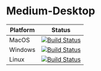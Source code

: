 # Medium-Desktop

| Platform | Status |
| -------- | ------ |
| MacOS    | [![Build Status](https://dev.azure.com/dimanikishin84/Medium-Desktop/_apis/build/status/mac-pipeline)](https://dev.azure.com/dimanikishin84/Medium-Desktop/_build/latest?definitionId=3) |
| Windows  | [![Build Status](https://dev.azure.com/dimanikishin84/Medium-Desktop/_apis/build/status/linux-pipeline)](https://dev.azure.com/dimanikishin84/Medium-Desktop/_build/latest?definitionId=2) |
| Linux    | [![Build Status](https://dev.azure.com/dimanikishin84/Medium-Desktop/_apis/build/status/windows-pipeline)](https://dev.azure.com/dimanikishin84/Medium-Desktop/_build/latest?definitionId=1) |
